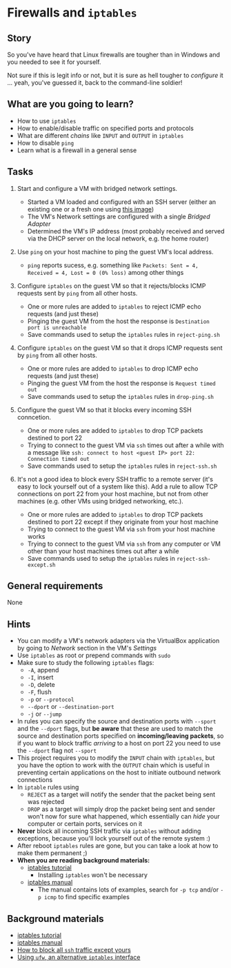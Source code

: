 # Firewalls and `iptables`

## Story

So you've have heard that Linux firewalls are tougher than in Windows and you needed to see it for yourself.

Not sure if this is legit info or not, but it is sure as hell tougher to _configure_ it ... yeah, you've guessed it, back to the command-line soldier!

## What are you going to learn?

* How to use `iptables`
* How to enable/disable traffic on specified ports and protocols
* What are different _chains_ like `INPUT` and `OUTPUT` in `iptables`
* How to disable `ping`
* Learn what is a firewall in a general sense

## Tasks

1. Start and configure a VM with bridged network settings.
    - Started a VM loaded and configured with an SSH server (either an existing one or a fresh one using [this image](https://github.com/CodecoolBase/short-admin-vms/releases/latest/download/ubuntu-18.04-base.ova))
    - The VM's Network settings are configured with a single _Bridged Adapter_
    - Determined the VM's IP address (most probably received and served via the DHCP server on the local network, e.g. the home router)

2. Use `ping` on your host machine to ping the guest VM's local address.
    - `ping` reports sucess, e.g. something like `Packets: Sent = 4, Received = 4, Lost = 0 (0% loss)` among other things

3. Configure `iptables` on the guest VM so that it rejects/blocks ICMP requests sent by `ping` from all other hosts.
    - One or more rules are added to `iptables` to reject ICMP echo requests (and just these)
    - Pinging the guest VM from the host the response is `Destination port is unreachable`
    - Save commands used to setup the `iptables` rules in `reject-ping.sh`

4. Configure `iptables` on the guest VM so that it drops ICMP requests sent by `ping` from all other hosts.
    - One or more rules are added to `iptables` to drop ICMP echo requests (and just these)
    - Pinging the guest VM from the host the response is `Request timed out`
    - Save commands used to setup the `iptables` rules in `drop-ping.sh`

5. Configure the guest VM so that it blocks every incoming SSH conncetion.
    - One or more rules are added to `iptables` to drop TCP packets destined to port 22
    - Trying to connect to the guest VM via `ssh` times out after a while with a message like `ssh: connect to host <guest IP> port 22: Connection timed out`
    - Save commands used to setup the `iptables` rules in `reject-ssh.sh`

6. It's not a good idea to block every SSH traffic to a remote server (it's easy to lock yourself out of a system like this). Add a rule to allow TCP connections on port 22 from your host machine, but not from other machines (e.g. other VMs using bridged networking, etc.).
    - One or more rules are added to `iptables` to drop TCP packets destined to port 22 except if they originate from your host machine
    - Trying to connect to the guest VM via `ssh` from your host machine works
    - Trying to connect to the guest VM via `ssh` from any computer or VM other than your host machines times out after a while
    - Save commands used to setup the `iptables` rules in `reject-ssh-except.sh`

## General requirements

None

## Hints

- You can modify a VM's network adapters via the VirtualBox application by going to _Network_ section in the VM's _Settings_
- Use `iptables` as root or prepend commands with `sudo`
- Make sure to study the following `iptables` flags:
  - `-A`, append
  - `-I`, insert
  - `-D`, delete
  - `-F`, flush
  - `-p` or `--protocol`
  - `--dport` or `--destination-port`
  - `-j` or `--jump`
- In rules you can specify the source and destination ports with `--sport` and the `--dport` flags, but **be aware** that these are used to match the source and destination ports specified on **incoming/leaving packets**, so if you want to block traffic _arriving_ to a host on port 22 you need to use the `--dport` flag not `--sport`
- This project requires you to modify the `INPUT` chain with `iptables`, but you have the option to work with the `OUTPUT` chain which is useful in preventing certain applications on the host to initiate outbound network connections
- In `iptable` rules using
  - `REJECT` as a target will notify the sender that the packet being sent was rejected
  - `DROP` as a target will simply drop the packet being sent and sender won't now for sure what happened, which essentially can _hide_ your computer or certain ports, services on it
- **Never** block all incoming SSH traffic via `iptables` without adding exceptions, because you'll lock yourself out of the remote system :)
- After reboot `iptables` rules are gone, but you can take a look at how to make them permanent ;)
- **When you are reading background materials:**
  - [iptables tutorial](https://www.hostinger.com/tutorials/iptables-tutorial)
    - Installing `iptables` won't be necessary
  - [iptables manual](https://linux.die.net/man/8/iptables)
    - The manual contains lots of examples, search for `-p tcp` and/or `-p icmp` to find specific examples

## Background materials

- <i class="far fa-exclamation"></i> [iptables tutorial](https://www.hostinger.com/tutorials/iptables-tutorial)
- [iptables manual](https://linux.die.net/man/8/iptables)
- [How to block all `ssh` traffic except yours](https://mikeeverhart.net/2015/04/how-to-use-iptables-to-block-all-ssh-traffic-port-22-except-for-your-ip/)
- <i class="far fa-book-open"></i> [Using `ufw`, an alternative `iptables` interface](https://www.digitalocean.com/community/tutorials/how-to-set-up-a-firewall-with-ufw-on-ubuntu-18-04)
